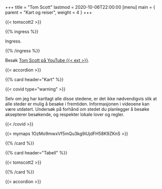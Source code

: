 +++
title = "Tom Scott"
lastmod = 2020-10-06T22:00:00
[menu]
main = { parent = "Kart og reiser", weight = 4 }
+++

{{< tomscott2 >}}

{{% ingress %}}

Ingress.

{{% /ingress %}}

Besøk [Tom Scott på YouTube {{< ext >}}](https://youtube.com/TomScottGo).

{{< accordion >}}

{{% card header="Kart" %}}

{{< covid type="warning" >}}

Selv om jeg har kartlagt alle disse stedene, er det ikke nødvendigvis slik at alle steder er mulig
å besøke i fremtiden. Informasjonen i videoene kan være utdatert. Undersøk på forhånd om stedet
du planlegger å besøke aksepterer besøkende, og respekter lokale lover og regler.

{{< /covid >}}

{{< mymaps 1OzMo9mwxVf5mQu3kg9iUjdFH58K9ZKnS >}}

{{% /card %}}

{{% card header="Tabell" %}}

{{< tomscott2 >}}

{{% /card %}}

{{< accordion >}}
